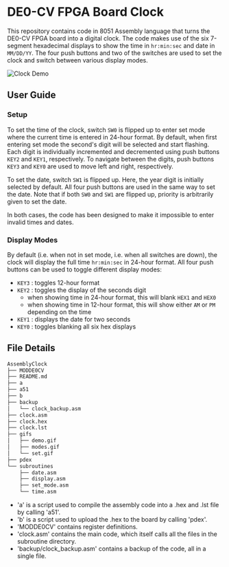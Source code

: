 # DE0-CV FPGA Board Clock

This repository contains code in 8051 Assembly language that turns the DE0-CV FPGA board into a digital clock. The code makes use of the six 7-segment hexadecimal displays to show the time in `hr:min:sec` and date in `MM/DD/YY`. The four push buttons and two of the switches are used to set the clock and switch between various display modes.  

  
![Clock Demo](./gifs/demo.gif)

## User Guide
### Setup
To set the time of the clock, switch `SW0` is flipped up to enter set mode where the current time is entered in 24-hour format. By default, when first entering set mode the second's digit will be selected and start flashing. Each digit is individually incremented and decremented using push buttons `KEY2` and `KEY1`, respectively. To navigate between the digits, push buttons `KEY3` and `KEY0` are used to move left and right, respectively.  
  
To set the date, switch `SW1` is flipped up. Here, the year digit is initially selected by default. All four push buttons are used in the same way to set the date. Note that if both `SW0` and `SW1` are flipped up, priority is arbitrarily given to set the date.  

In both cases, the code has been designed to make it impossible to enter invalid times and dates. 

### Display Modes
By default (i.e. when not in set mode, i.e. when all switches are down), the clock will display the full time `hr:min:sec` in 24-hour format. All four push buttons can be used to toggle different display modes:
- `KEY3` : toggles 12-hour format
- `KEY2` : toggles the display of the seconds digit
    - when showing time in 24-hour format, this will blank `HEX1` and `HEX0`
    - when showing time in 12-hour format, this will show either `AM` or `PM` depending on the time
- `KEY1` : displays the date for two seconds 
- `KEY0` : toggles blanking all six hex displays

## File Details 
```bash
AssemblyClock
├── MODDE0CV
├── README.md
├── a
├── a51
├── b
├── backup
│   └── clock_backup.asm
├── clock.asm
├── clock.hex
├── clock.lst
├── gifs
│   ├── demo.gif
│   ├── modes.gif
│   └── set.gif
├── pdex
└── subroutines
    ├── date.asm
    ├── display.asm
    ├── set_mode.asm
    └── time.asm
```
- 'a' is a script used to compile the assembly code into a .hex and .lst file by calling 'a51'.
- 'b' is a script used to upload the .hex to the board by calling 'pdex'.
- 'MODDE0CV' contains register definitions.
- 'clock.asm' contains the main code, which itself calls all the files in the subroutine directory.
- 'backup/clock_backup.asm' contains a backup of the code, all in a single file.
